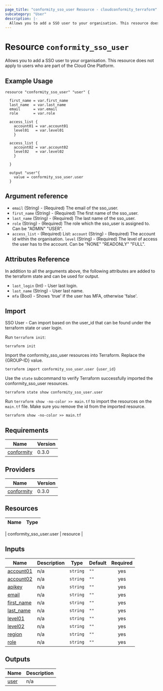 ```yaml
---
page_title: "conformity_sso_user Resource - cloudconformity_terraform"
subcategory: "User"
description: |-
  Allows you to add a SSO user to your organisation. This resource does not apply to users who are part of the Cloud One Platform.
---
```


# Resource `conformity_sso_user`
Allows you to add a SSO user to your organisation. This resource does not apply to users who are part of the Cloud One Platform.

## Example Usage
```hcl
resource "conformity_sso_user" "user" {

  first_name = var.first_name
  last_name  = var.last_name
  email      = var.email
  role       = var.role

  access_list {
    account01 = var.account01
    level01   = var.level01
    }

  access_list {
    account02 = var.account02
    level02   = var.level02
    }

  }

  output "user"{
    value = conformity_sso_user.user
  }
```

## Argument reference

 - `email` (String) - (Required) The email of the sso_user.
 - `first_name` (String) - (Required) The first name of the sso_user.
 - `last_name` (String) - (Required) The last name of the sso_user.
 - `role` (String) - (Required) The role which the sso_user is assigned to. Can be "ADMIN" "USER".
 - `access_list` - (Required) List:
      `account` (String) - (Required) The account id within the organisation.
      `level` (String) - (Required) The level of access the user has to the account. Can be "NONE" "READONLY" "FULL".

## Attributes Reference

In addition to all the arguments above, the following attributes are added to the terraform state and can be used for output.

 - `last_login` (Int) - User last login.
 - `last_name` (String) - User last name.
 - `mfa` (Bool) - Shows 'true' if the user has MFA, otherwise 'false'.
  
## Import
SSO User - Can import based on the user_id that can be found under the terraform state or user login.

Run `terraform init`:
```hcl
terraform init
```

Import the conformity_sso_user resources into Terraform. Replace the {GROUP-ID} value.
```hcl
terraform import conformity_sso_user.user {user_id}
```

Use the `state` subcommand to verify Terraform successfully imported the conformity_sso_user resources.
```hcl
terraform state show conformity_sso_user.user
```

Run `terraform show -no-color >> main.tf` to import the resources on the `main.tf` file. Make sure you remove the id from the imported resource.
```hcl
terraform show -no-color >> main.tf
```

## Requirements

| Name | Version |
|------|---------|
| <a name="requirement_conformity"></a> [conformity](#requirement\_conformity) | 0.3.0 |

## Providers

| Name | Version |
|------|---------|
| <a name="provider_conformity"></a> [conformity](#provider\_conformity) | 0.3.0 |

## Resources

| Name | Type |
|------|------|

| conformity_sso_user.user | resource |

## Inputs

| Name | Description | Type | Default | Required |
|------|-------------|------|---------|:--------:|
| <a name="input_account01"></a> [account01](#input\_account01) | n/a | `string` | `""` | yes |
| <a name="input_account02"></a> [account02](#input\_account02) | n/a | `string` | `""` | yes |
| <a name="input_apikey"></a> [apikey](#input\_apikey) | n/a | `string` | `""` | yes |
| <a name="input_email"></a> [email](#input\_email) | n/a | `string` | `""` | yes |
| <a name="input_first_name"></a> [first\_name](#input\_first\_name) | n/a | `string` | `""` | yes |
| <a name="input_last_name"></a> [last\_name](#input\_last\_name) | n/a | `string` | `""` | yes |
| <a name="input_level01"></a> [level01](#input\_level01) | n/a | `string` | `""` | yes |
| <a name="input_level02"></a> [level02](#input\_level02) | n/a | `string` | `""` | yes |
| <a name="input_region"></a> [region](#input\_region) | n/a | `string` | `""` | yes |
| <a name="input_role"></a> [role](#input\_role) | n/a | `string` | `""` | yes |

## Outputs

| Name | Description |
|------|-------------|
| <a name="output_user"></a> [user](#output\_user) | n/a |
